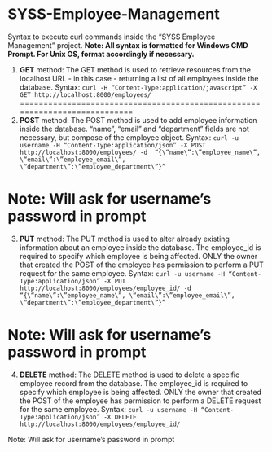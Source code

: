 # SYSS-Employee-Management
Syntax to execute curl commands inside the “SYSS Employee Management” project. 
**Note: All syntax is formatted for Windows CMD Prompt. For Unix OS, format accordingly if necessary.**

1) **GET** method: The GET method is used to retrieve resources from the localhost URL - in this case - returning
a list of all employees inside the database.
Syntax:
```curl -H “Content-Type:application/javascript” -X GET http://localhost:8000/employees/```
===========================================================================
2) **POST** method: The POST method is used to add employee information inside the database. “name”, “email” and
“department” fields are not necessary, but compose of the employee object. 
Syntax:
```curl -u username -H “Content-Type:application/json” -X POST http://localhost:8000/employees/ -d  “{\“name\”:\”employee_name\”, \“email\”:\”employee_email\”, \“department\”:\”employee_department\”}”```

Note: Will ask for username’s password in prompt
===========================================================================
3) **PUT** method: The PUT method is used to alter already existing information about an employee inside the
database. The employee_id is required to specify which employee is being affected. ONLY the owner that
created the POST of the employee has permission to perform a PUT request for the same employee.
Syntax:
```curl -u username -H “Content-Type:application/json” -X PUT http://localhost:8000/employees/employee_id/ -d  “{\“name\”:\”employee_name\”, \“email\”:\”employee_email\”, \“department\”:\”employee_department\”}”```

Note: Will ask for username’s password in prompt
===========================================================================
4) **DELETE** method: The DELETE method is used to delete a specific employee record from the database. The
employee_id is required to specify which employee is being affected. ONLY the owner that created the POST
of the employee has permission to perform a DELETE request for the same employee.
Syntax:
```curl -u username -H “Content-Type:application/json” -X DELETE http://localhost:8000/employees/employee_id/```

Note: Will ask for username’s password in prompt
